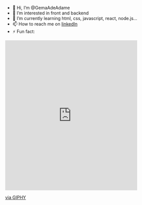 - 👋 Hi, I’m @GemaAdeAdame
- 👀 I’m interested in front and backend
- 🌱 I’m currently learning html, css, javascript, react, node.js...
- 📫 How to reach me on [linkedIn](https://www.linkedin.com/in/gema-adame-prudencio/)
- ⚡ Fun fact: 

<!---
GemaAdeAdame/GemaAdeAdame is a ✨ special ✨ repository because its `README.md` (this file) appears on your GitHub profile.
You can click the Preview link to take a look at your changes.
--->
<iframe src="https://giphy.com/embed/26DN1uROGNzpYW0AU" width="422" height="480" frameBorder="0" class="giphy-embed" allowFullScreen></iframe><p><a href="https://giphy.com/gifs/cute-gay-rainbow-26DN1uROGNzpYW0AU">via GIPHY</a></p>

